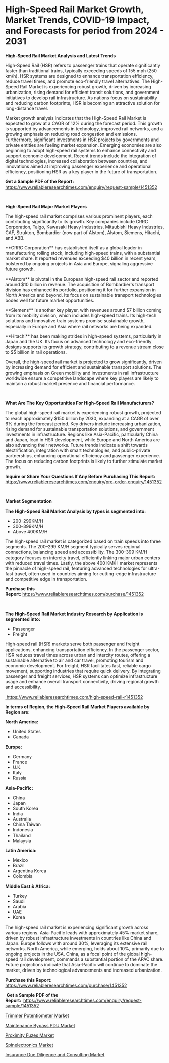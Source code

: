 <p><h1>High-Speed Rail Market Growth, Market Trends, COVID-19 Impact, and Forecasts for period from 2024 - 2031</h1></p><p><strong>High-Speed Rail Market Analysis and Latest Trends</strong></p>
<p><p>High-Speed Rail (HSR) refers to passenger trains that operate significantly faster than traditional trains, typically exceeding speeds of 155 mph (250 km/h). HSR systems are designed to enhance transportation efficiency, reduce travel times, and promote eco-friendly travel alternatives. The High-Speed Rail Market is experiencing robust growth, driven by increasing urbanization, rising demand for efficient transit solutions, and government initiatives to develop rail infrastructure. As nations focus on sustainability and reducing carbon footprints, HSR is becoming an attractive solution for long-distance travel.</p><p>Market growth analysis indicates that the High-Speed Rail Market is expected to grow at a CAGR of 12% during the forecast period. This growth is supported by advancements in technology, improved rail networks, and a growing emphasis on reducing road congestion and emissions. Furthermore, significant investments in HSR projects by governments and private entities are fueling market expansion. Emerging economies are also beginning to adopt high-speed rail systems to enhance connectivity and support economic development. Recent trends include the integration of digital technologies, increased collaboration between countries, and innovations aimed at improving passenger experience and operational efficiency, positioning HSR as a key player in the future of transportation.</p></p>
<p><strong>Get a Sample PDF of the Report:&nbsp;</strong> <a href="https://www.reliableresearchtimes.com/enquiry/request-sample/1451352?utm_campaign=1355&utm_medium=2&utm_source=Github&utm_content=ia&utm_term=01102024&utm_id=high-speed-rail">https://www.reliableresearchtimes.com/enquiry/request-sample/1451352</a></p>
<p>&nbsp;</p>
<p><strong>High-Speed Rail Major Market Players</strong></p>
<p><p>The high-speed rail market comprises various prominent players, each contributing significantly to its growth. Key companies include CRRC Corporation, Talgo, Kawasaki Heavy Industries, Mitsubishi Heavy Industries, CAF, Strukton, Bombardier (now part of Alstom), Alstom, Siemens, Hitachi, and ABB.</p><p>**CRRC Corporation** has established itself as a global leader in manufacturing rolling stock, including high-speed trains, with a substantial market share. It reported revenues exceeding $40 billion in recent years, bolstered by ongoing projects in Asia and Europe, signaling aggressive future growth.</p><p>**Alstom** is pivotal in the European high-speed rail sector and reported around $10 billion in revenue. The acquisition of Bombardier's transport division has enhanced its portfolio, positioning it for further expansion in North America and beyond. Its focus on sustainable transport technologies bodes well for future market opportunities.</p><p>**Siemens** is another key player, with revenues around $7 billion coming from its mobility division, which includes high-speed trains. Its high-tech solutions and innovative train systems promise sustainable growth, especially in Europe and Asia where rail networks are being expanded.</p><p>**Hitachi** has been making strides in high-speed systems, particularly in Japan and the UK. Its focus on advanced technology and eco-friendly designs supports its growth strategy, contributing to a revenue stream close to $5 billion in rail operations.</p><p>Overall, the high-speed rail market is projected to grow significantly, driven by increasing demand for efficient and sustainable transport solutions. The growing emphasis on Green mobility and investments in rail infrastructure worldwide ensure a competitive landscape where key players are likely to maintain a robust market presence and financial performance.</p></p>
<p>&nbsp;</p>
<p><strong>What Are The Key Opportunities For High-Speed Rail Manufacturers?</strong></p>
<p><p>The global high-speed rail market is experiencing robust growth, projected to reach approximately $150 billion by 2030, expanding at a CAGR of over 6% during the forecast period. Key drivers include increasing urbanization, rising demand for sustainable transportation solutions, and government investments in infrastructure. Regions like Asia-Pacific, particularly China and Japan, lead in HSR development, while Europe and North America are also advancing their networks. Future trends indicate a shift towards electrification, integration with smart technologies, and public-private partnerships, enhancing operational efficiency and passenger experience. The focus on reducing carbon footprints is likely to further stimulate market growth.</p></p>
<p><strong>Inquire or Share Your Questions If Any Before Purchasing This Report:</strong> <a href="https://www.reliableresearchtimes.com/enquiry/pre-order-enquiry/1451352?utm_campaign=1355&utm_medium=2&utm_source=Github&utm_content=ia&utm_term=01102024&utm_id=high-speed-rail">https://www.reliableresearchtimes.com/enquiry/pre-order-enquiry/1451352</a></p>
<p>&nbsp;</p>
<p><strong>Market Segmentation</strong></p>
<p><strong>The High-Speed Rail Market Analysis by types is segmented into:</strong></p>
<p><ul><li>200–299KM/H</li><li>300–399KM/H</li><li>Above 400KM/H</li></ul></p>
<p><p>The high-speed rail market is categorized based on train speeds into three segments. The 200–299 KM/H segment typically serves regional connections, balancing speed and accessibility. The 300–399 KM/H category focuses on intercity travel, efficiently linking major urban centers with reduced travel times. Lastly, the above 400 KM/H market represents the pinnacle of high-speed rail, featuring advanced technologies for ultra-fast travel, often used in countries aiming for cutting-edge infrastructure and competitive edge in transportation.</p></p>
<p><strong>Purchase this Report:&nbsp;</strong><a href="https://www.reliableresearchtimes.com/purchase/1451352?utm_campaign=1355&utm_medium=2&utm_source=Github&utm_content=ia&utm_term=01102024&utm_id=high-speed-rail">https://www.reliableresearchtimes.com/purchase/1451352</a></p>
<p>&nbsp;</p>
<p><strong>The High-Speed Rail Market Industry Research by Application is segmented into:</strong></p>
<p><ul><li>Passenger</li><li>Freight</li></ul></p>
<p><p>High-speed rail (HSR) markets serve both passenger and freight applications, enhancing transportation efficiency. In the passenger sector, HSR reduces travel times across urban and intercity routes, offering a sustainable alternative to air and car travel, promoting tourism and economic development. For freight, HSR facilitates fast, reliable cargo movement, supporting industries that require quick delivery. By integrating passenger and freight services, HSR systems can optimize infrastructure usage and enhance overall transport connectivity, driving regional growth and accessibility.</p></p>
<p><a href="https://www.reliableresearchtimes.com/high-speed-rail-r1451352?utm_campaign=1355&utm_medium=2&utm_source=Github&utm_content=ia&utm_term=01102024&utm_id=high-speed-rail">&nbsp;https://www.reliableresearchtimes.com/high-speed-rail-r1451352</a></p>
<p><strong>In terms of Region, the High-Speed Rail Market Players available by Region are:</strong></p>
<p>
    <p> <strong> North America: </strong>
        <ul>
            <li>United States</li>
            <li>Canada</li>
        </ul>
        </p> 
    <p> <strong> Europe: </strong>
        <ul>
            <li>Germany</li>
            <li>France</li>
            <li>U.K.</li>
            <li>Italy</li>
            <li>Russia</li>
        </ul>
        </p> 
    <p> <strong> Asia-Pacific: </strong>
        <ul>
            <li>China</li>
            <li>Japan</li>
            <li>South Korea</li>
            <li>India</li>
            <li>Australia</li>
            <li>China Taiwan</li>
            <li>Indonesia</li>
            <li>Thailand</li>
            <li>Malaysia</li>
        </ul>
        </p> 
    <p> <strong> Latin America: </strong>
        <ul>
            <li>Mexico</li>
            <li>Brazil</li>
            <li>Argentina Korea</li>
            <li>Colombia</li>
        </ul>
        </p> 
    <p> <strong> Middle East & Africa: </strong>
        <ul>
            <li>Turkey</li>
            <li>Saudi</li>
            <li>Arabia</li>
            <li>UAE</li>
            <li>Korea</li>
        </ul>
    </p>
    </p>
<p><p>The high-speed rail market is experiencing significant growth across various regions. Asia-Pacific leads with approximately 45% market share, driven by robust infrastructure investments in countries like China and Japan. Europe follows with around 30%, leveraging its extensive rail networks. North America, while emerging, holds about 10%, primarily due to ongoing projects in the USA. China, as a focal point of the global high-speed rail development, commands a substantial portion of the APAC share. Future projections indicate that Asia-Pacific will continue to dominate the market, driven by technological advancements and increased urbanization.</p></p>
<p><strong>Purchase this Report: </strong><a href="https://www.reliableresearchtimes.com/purchase/1451352?utm_campaign=1355&utm_medium=2&utm_source=Github&utm_content=ia&utm_term=01102024&utm_id=high-speed-rail">https://www.reliableresearchtimes.com/purchase/1451352</a></p>
<p>&nbsp;<strong>Get a Sample PDF of the Report:&nbsp;&nbsp;</strong><a href="https://www.reliableresearchtimes.com/enquiry/request-sample/1451352?utm_campaign=1355&utm_medium=2&utm_source=Github&utm_content=ia&utm_term=01102024&utm_id=high-speed-rail">https://www.reliableresearchtimes.com/enquiry/request-sample/1451352</a></p>
<p><strong></strong></p>
<p><p><a href="https://www.linkedin.com/pulse/insights-trimmer-potentiometer-industry-market-financial-status-5ln2e?utm_campaign=1355&utm_medium=2&utm_source=Github&utm_content=ia&utm_term=01102024&utm_id=high-speed-rail">Trimmer Potentiometer Market</a></p><p><a href="https://issuu.com/reportprime-2/docs/maintenance-bypass-pdu-market-size-_075fe2e8e50b67?utm_campaign=1355&utm_medium=2&utm_source=Github&utm_content=ia&utm_term=01102024&utm_id=high-speed-rail">Maintenance Bypass PDU Market</a></p><p><a href="https://www.linkedin.com/pulse/global-proximity-fuzes-market-sector2024-2031-metrics-strategic-njgve?utm_campaign=1355&utm_medium=2&utm_source=Github&utm_content=ia&utm_term=01102024&utm_id=high-speed-rail">Proximity Fuzes Market</a></p><p><a href="https://www.linkedin.com/pulse/spinelectronics-market-growth-outlook-from-2024-2031-projecting-kgdhe?utm_campaign=1355&utm_medium=2&utm_source=Github&utm_content=ia&utm_term=01102024&utm_id=high-speed-rail">Spinelectronics Market</a></p><p><a href="https://issuu.com/reportprime-2/docs/insurance-due-diligence-and-consult_7eded9b92c7152?utm_campaign=1355&utm_medium=2&utm_source=Github&utm_content=ia&utm_term=01102024&utm_id=high-speed-rail">Insurance Due Diligence and Consulting Market</a></p></p>